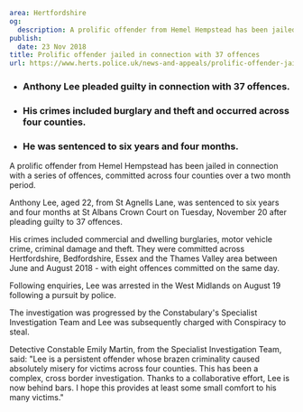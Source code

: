 ```yaml
area: Hertfordshire
og:
  description: A prolific offender from Hemel Hempstead has been jailed in connection with a series of offences, committed across four counties over a two month period.
publish:
  date: 23 Nov 2018
title: Prolific offender jailed in connection with 37 offences
url: https://www.herts.police.uk/news-and-appeals/prolific-offender-jailed-in-connection-with-offences2131
```

* ### Anthony Lee pleaded guilty in connection with 37 offences.

 * ### His crimes included burglary and theft and occurred across four counties.

 * ### He was sentenced to six years and four months.

A prolific offender from Hemel Hempstead has been jailed in connection with a series of offences, committed across four counties over a two month period.

Anthony Lee, aged 22, from St Agnells Lane, was sentenced to six years and four months at St Albans Crown Court on Tuesday, November 20 after pleading guilty to 37 offences.

His crimes included commercial and dwelling burglaries, motor vehicle crime, criminal damage and theft. They were committed across Hertfordshire, Bedfordshire, Essex and the Thames Valley area between June and August 2018 - with eight offences committed on the same day.

Following enquiries, Lee was arrested in the West Midlands on August 19 following a pursuit by police.

The investigation was progressed by the Constabulary's Specialist Investigation Team and Lee was subsequently charged with Conspiracy to steal.

Detective Constable Emily Martin, from the Specialist Investigation Team, said: "Lee is a persistent offender whose brazen criminality caused absolutely misery for victims across four counties. This has been a complex, cross border investigation. Thanks to a collaborative effort, Lee is now behind bars. I hope this provides at least some small comfort to his many victims."
